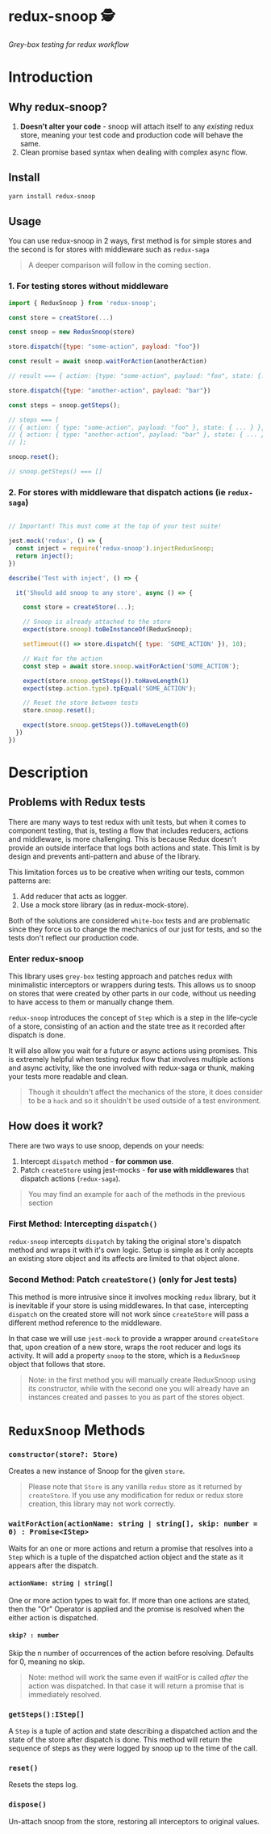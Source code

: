 # redux-snoop 🕵️

_Grey-box testing for redux workflow_ 

# Introduction
## Why redux-snoop?

1. **Doesn't alter your code** - snoop will attach itself to any *existing* redux store, meaning your test code and production code will behave the same.
2. Clean promise based syntax when dealing with complex async flow. 

## Install
```bash
yarn install redux-snoop
```

## Usage

You can use redux-snoop in 2 ways, first method is for simple stores and the second is for stores with middleware such as `redux-saga`

> A deeper comparison will follow in the coming section. 



### 1. For testing stores without middleware
```js
import { ReduxSnoop } from 'redux-snoop';

const store = creatStore(...)

const snoop = new ReduxSnoop(store)

store.dispatch({type: "some-action", payload: "foo"})

const result = await snoop.waitForAction(anotherAction)

// result === { action: {type: "some-action", payload: "foo", state: {...} }

store.dispatch({type: "another-action", payload: "bar"})

const steps = snoop.getSteps();

// steps === [
// { action: { type: "some-action", payload: "foo" }, state: { ... } },
// { action: { type: "another-action", payload: "bar" }, state: { ... } }
// ];

snoop.reset();

// snoop.getSteps() === []

```

### 2. For stores with middleware that dispatch actions (ie `redux-saga`)

```js

// Important! This must come at the top of your test suite!

jest.mock('redux', () => {
  const inject = require('redux-snoop').injectReduxSnoop;
  return inject();
})

describe('Test with inject', () => {

  it('Should add snoop to any store', async () => {

    const store = createStore(...);

    // Snoop is already attached to the store
    expect(store.snoop).toBeInstanceOf(ReduxSnoop);

    setTimeout(() => store.dispatch({ type: 'SOME_ACTION' }), 10);

    // Wait for the action
    const step = await store.snoop.waitForAction('SOME_ACTION');

    expect(store.snoop.getSteps()).toHaveLength(1)
    expect(step.action.type).tpEqual('SOME_ACTION');

    // Reset the store between tests
    store.snoop.reset();

    expect(store.snoop.getSteps()).toHaveLength(0)
  })
})
```

# Description

## Problems with Redux tests
There are many ways to test redux with unit tests, but when it comes to component testing, that is, testing a flow that includes reducers, actions and middleware, is more challenging. This is because Redux doesn't provide an outside interface that logs both actions and state. This limit is by design and prevents anti-pattern and abuse of the library. 

This limitation forces us to be creative when writing our tests, common patterns are: 

1. Add reducer that acts as logger.
2. Use a mock store library (as in redux-mock-store).

Both of the solutions are considered `white-box` tests and are problematic since they force us to change the mechanics of our just for tests, and so the tests don't reflect our production code. 

### Enter redux-snoop
This library uses `grey-box` testing approach and patches redux with minimalistic interceptors or wrappers during tests. This allows us to snoop on stores that were created by other parts in our code, without us needing to have access to them or manually change them. 

`redux-snoop` introduces the concept of `Step` which is a step in the life-cycle of a store, consisting of an action and the state tree as it recorded after dispatch is done. 

It will also allow you wait for a future or async actions using promises. This is extremely helpful when testing redux flow that involves multiple actions and async activity, like the one involved with redux-saga or thunk, making your tests more readable and clean. 

>Though it shouldn't affect the mechanics of the store, it does consider to be a `hack` and so it shouldn't be used outside of a test environment.

## How does it work?

There are two ways to use snoop, depends on your needs: 

1. Intercept `dispatch` method - **for common use**.
2. Patch `createStore` using jest-mocks - **for use with middlewares** that dispatch actions (`redux-saga`).
   
> You may find an example for aach of the methods in the previous section
> 
### First Method: Intercepting `dispatch()`
`redux-snoop` intercepts `dispatch` by taking the original store's dispatch method and wraps it with it's own logic. Setup is simple as it only accepts an existing store object and its affects are limited to that object alone. 

### Second Method: Patch `createStore()` (only for Jest tests)
This method is more intrusive since it involves mocking `redux` library, but it is inevitable if your store is using middlewares. In that case, intercepting `dispatch` on the created store will not work since `createStore` will pass a different method reference to the middleware. 

In that case we will use `jest-mock` to provide a wrapper around `createStore` that, upon creation of a new store, wraps the root reducer and logs its activity. It will add a property `snoop` to the store, which is a `ReduxSnoop` object that follows that store. 

> Note: in the first method you will manually create ReduxSnoop using its constructor, while with the second one you will already have an instances created and passes to you as part of the stores object. 

# `ReduxSnoop` Methods

### `constructor(store?: Store) `

Creates a new instance of Snoop for the given `store`. 
> Please note that `Store` is any vanilla `redux` store as it returned by `createStore`. If you use any modification for redux or redux store creation, this library may not work correctly.

### `waitForAction(actionName: string | string[], skip: number = 0) : Promise<IStep>`

Waits for an one or more actions and return a promise that resolves into a `Step` which is a tuple of the dispatched action object and the state as it appears after the dispatch.

#### `actionName: string | string[]`

One or more action types to wait for. If more than one actions are stated, then the "Or" Operator is applied and the promise is resolved when the either action is dispatched. 

#### `skip? : number`
Skip the n number of occurrences of the action before resolving. Defaults for 0, meaning no skip. 

> Note: method will work the same even if waitFor is called *after* the action was dispatched. In that case it will return a promise that is immediately resolved. 

### `getSteps():IStep[]`

A `Step` is a tuple of action and state describing a dispatched action and the state of the store after dispatch is done. This method will return the sequence of steps as they were logged by snoop up to the time of the call. 

### `reset()`

Resets the steps log. 

### `dispose()`

Un-attach snoop from the store, restoring all interceptors to original values. 
